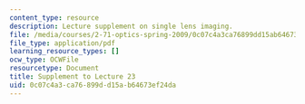 ```yaml
---
content_type: resource
description: Lecture supplement on single lens imaging.
file: /media/courses/2-71-optics-spring-2009/0c07c4a3ca76899dd15ab64673ef24da_MIT2_71S09_supp23.pdf
file_type: application/pdf
learning_resource_types: []
ocw_type: OCWFile
resourcetype: Document
title: Supplement to Lecture 23
uid: 0c07c4a3-ca76-899d-d15a-b64673ef24da
---
```

